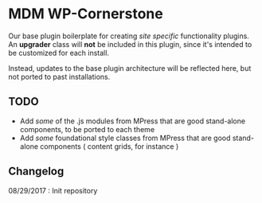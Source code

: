 # MDM WP-Cornerstone

Our base plugin boilerplate for creating *site specific* functionality plugins. An **upgrader** class will **not** be included in this plugin, since it's intended to be customized for each install.

Instead, updates to the base plugin architecture will be reflected here, but not ported to past installations.

## TODO
- Add *some* of the .js modules from MPress that are good stand-alone components, to be ported to each theme
- Add *some* foundational style classes from MPress that are good stand-alone components ( content grids, for instance )

## Changelog

08/29/2017 : Init repository